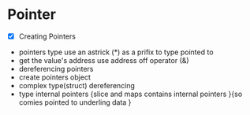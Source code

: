 # Pointer
- [x] Creating Pointers
- pointers type use an astrick (*) as a prifix to type  pointed to
- get the value's address use address off operator (&)
- dereferencing pointers
- create pointers object 
- complex type(struct) dereferencing
- type internal pointers {slice and maps contains internal pointers }{so comies pointed to underling data }